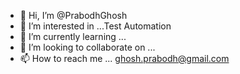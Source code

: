- 👋 Hi, I’m @PrabodhGhosh
- 👀 I’m interested in ...Test Automation
- 🌱 I’m currently learning ...
- 💞️ I’m looking to collaborate on ...
- 📫 How to reach me ... ghosh.prabodh@gmail.com

<!---
PrabodhGhosh/PrabodhGhosh is a ✨ special ✨ repository because its `README.md` (this file) appears on your GitHub profile.
You can click the Preview link to take a look at your changes.
--->

